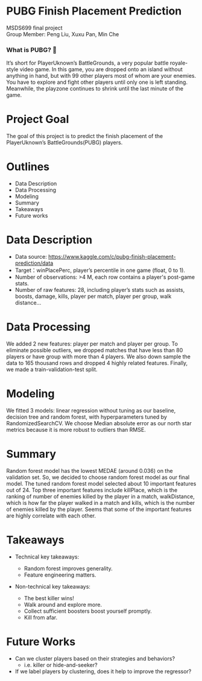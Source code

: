 # PUBG Finish Placement Prediction
MSDS699 final project   
Group Member: Peng Liu, Xuxu Pan, Min Che

### What is PUBG? 🦄
It’s short for PlayerUknown’s BattleGrounds, a very popular battle royale-style video game. In this game, you are dropped onto an island without anything in hand, but with 99 other players most of whom are your enemies. You have to explore and fight other players until only one is left standing. Meanwhile, the playzone continues to shrink until the last minute of the game. 

# Project Goal
The goal of this project is to predict the finish placement of the PlayerUknown’s BattleGrounds(PUBG) players.

# Outlines
- Data Description
- Data Processing
- Modeling
- Summary
- Takeaways
- Future works

# Data Description
- Data source: https://www.kaggle.com/c/pubg-finish-placement-prediction/data  
- Target：winPlacePerc, player’s percentile in one game (float, 0 to 1).  
- Number of observations: >4 M, each row contains a player's post-game stats.
- Number of raw features: 28, including player’s stats such as assists, boosts, damage, kills, player per match, player per group, walk distance...

# Data Processing
We added 2 new features: player per match and player per group. To eliminate possible outliers, we dropped matches that have less than 80 players or have group with more than 4 players. We also down sample the data to 165 thousand rows and dropped 4 highly related features. Finally, we made a train-validation-test split.

# Modeling
We fitted 3 models: linear regression without tuning as our baseline, decision tree and random forest, with hyperparameters tuned by RandomizedSearchCV. We choose Median absolute error as our north star metrics because it is more robust to outliers than RMSE.

# Summary
Random forest model has the lowest MEDAE (around 0.036) on the validation set. So, we decided to choose random forest model as our final model. The tuned random forest model selected about 10 important features out of 24. Top three important features include killPlace, which is the ranking of number of enemies killed by the player in a match, walkDistance, which is how far the player walked in a match and kills, which is the number of enemies killed by the player. Seems that some of the important features are highly correlate with each other.

# Takeaways
- Technical key takeaways:
  - Random forest improves generality.
  - Feature engineering matters.

- Non-technical key takeaways:
  - The best killer wins!
  - Walk around and explore more.
  - Collect sufficient boosters boost yourself promptly.
  - Kill from afar.

# Future Works
- Can we cluster players based on their strategies and behaviors?
  - i.e. killer or hide-and-seeker?
- If we label players by clustering, does it help to improve the regressor?
